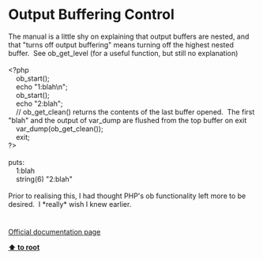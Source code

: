 # Output Buffering Control




<div class="phpcode"><span class="html">
The manual is a little shy on explaining that output buffers are nested, and that &quot;turns off output buffering&quot; means turning off the highest nested buffer.&#xA0; See ob_get_level (for a useful function, but still no explanation)
<br>
<br><span class="default">&lt;?php
<br>&#xA0; &#xA0; ob_start</span><span class="keyword">();
<br>&#xA0; &#xA0; echo </span><span class="string">&quot;1:blah\n&quot;</span><span class="keyword">;
<br>&#xA0; &#xA0; </span><span class="default">ob_start</span><span class="keyword">();
<br>&#xA0; &#xA0; echo </span><span class="string">&quot;2:blah&quot;</span><span class="keyword">;
<br>&#xA0; &#xA0; </span><span class="comment">// ob_get_clean() returns the contents of the last buffer opened.&#xA0; The first &quot;blah&quot; and the output of var_dump are flushed from the top buffer on exit
<br>&#xA0; &#xA0; </span><span class="default">var_dump</span><span class="keyword">(</span><span class="default">ob_get_clean</span><span class="keyword">());
<br>&#xA0; &#xA0; exit;
<br></span><span class="default">?&gt;
<br></span>
<br>puts:
<br>&#xA0; &#xA0; 1:blah
<br>&#xA0; &#xA0; string(6) &quot;2:blah&quot;
<br>
<br>Prior to realising this, I had thought PHP&apos;s ob functionality left more to be desired.&#xA0; I *really* wish I knew earlier.</span>
</div>
  

#

[Official documentation page](https://www.php.net/manual/en/book.outcontrol.php)

**[⬆ to root](/)**